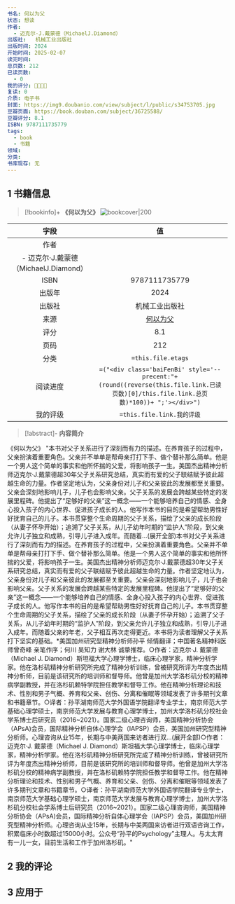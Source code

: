 ```yaml
---
书名: 何以为父
状态: 想读
作者:  
  - 迈克尔·J.戴蒙德（MichaelJ.Diamond） 
出版社:   机械工业出版社
出版时间: 2024
开始时间: 2025-02-07
读完时间: 
总页数: 212 
已读页数:
  - 0
我的评分: 🌟🌟🌟🌟
复读: 0
介质: 电子书
封面: https://img9.doubanio.com/view/subject/l/public/s34753705.jpg 
豆瓣页面: https://book.douban.com/subject/36725588/ 
豆瓣评分: 8.1 
ISBN: 9787111735779 
tags:
  - book
  - 书籍
领域: 
分类: 
书库现存: 无
---
```

## 1 书籍信息

> [!bookinfo]+ **《何以为父》**
> ![bookcover|200](https://img9.doubanio.com/view/subject/l/public/s34753705.jpg)
>
|  字段  |                                                               值                                                                |
| :--: | :----------------------------------------------------------------------------------------------------------------------------: |
|  作者  |                                                           
  - 迈克尔·J.戴蒙德（MichaelJ.Diamond）                                                           |
| ISBN |                                                            9787111735779                                                            |
| 出版年  |                                                       2024                                                        |
| 出版社  |                                                         机械工业出版社                                                          |
|  来源  |                                                      [何以为父](https://book.douban.com/subject/36725588/)                                                      |
|  评分  |                                                           8.1                                                            |
|  页码  |                                                         212                                                          |
|  分类  |                                                       `=this.file.etags`                                                       |
| 阅读进度 | `=("<div class='baiFenBi' style='--precent:"+ (round((reverse(this.file.link.已读页数)[0]/this.file.link.总页数)*100))+ ";'></div>")` |
| 我的评级 |                                                     `=this.file.link.我的评级`                                                     |

> [!abstract]- **内容简介**
>
《何以为父》
"本书对父子关系进行了深刻而有力的描述。在养育孩子的过程中，父亲扮演着重要角色。父亲并不单单是帮母亲打打下手、做个替补那么简单。他是一个男人这个简单的事实和他所怀揣的父爱，将影响孩子一生。美国杰出精神分析师迈克尔·J.戴蒙德超30年父子关系研究总结，真实而有爱的父子联结赋予彼此超越生命的力量。作者坚定地认为，父亲身份对儿子和父亲彼此的发展都至关重要。父亲会深刻地影响儿子，儿子也会影响父亲。父子关系的发展会跨越某些特定的发展里程碑。他提出了“足够好的父亲”这一概念——一个能够培养自己的情感、全身心投入孩子的内心世界、促进孩子成长的人。他写作本书的目的是希望帮助男性好好抚育自己的儿子。本书贯穿整个生命周期的父子关系，描绘了父亲的成长阶段（从妻子怀孕开始）；追溯了父子关系，从儿子幼年时期的“监护人”阶段，到父亲允许儿子独立和成熟，引导儿子进入成年。而随着...(展开全部)本书对父子关系进行了深刻而有力的描述。在养育孩子的过程中，父亲扮演着重要角色。父亲并不单单是帮母亲打打下手、做个替补那么简单。他是一个男人这个简单的事实和他所怀揣的父爱，将影响孩子一生。美国杰出精神分析师迈克尔·J.戴蒙德超30年父子关系研究总结，真实而有爱的父子联结赋予彼此超越生命的力量。作者坚定地认为，父亲身份对儿子和父亲彼此的发展都至关重要。父亲会深刻地影响儿子，儿子也会影响父亲。父子关系的发展会跨越某些特定的发展里程碑。他提出了“足够好的父亲”这一概念——一个能够培养自己的情感、全身心投入孩子的内心世界、促进孩子成长的人。他写作本书的目的是希望帮助男性好好抚育自己的儿子。本书贯穿整个生命周期的父子关系，描绘了父亲的成长阶段（从妻子怀孕开始）；追溯了父子关系，从儿子幼年时期的“监护人”阶段，到父亲允许儿子独立和成熟，引导儿子进入成年。而随着父亲的年老，父子相互再次走得更近。本书将为读者理解父子关系打下坚实的基础。*美国加州研究型精神分析师孙平 倾情翻译；中国著名精神科医师曾奇峰 亲笔作序；何川 吴知力 谢大林 诚挚推荐。○作者：迈克尔·J. 戴蒙德（Michael J. Diamond）斯坦福大学心理学博士，临床心理学家，精神分析学家。他在洛杉矶精神分析研究所完成了精神分析训练，曾被研究所评为年度杰出精神分析师，目前是该研究所的培训师和督导师。他曾是加州大学洛杉矶分校的精神病学副教授，并在洛杉矶赖特学院担任教学和督导工作。他在精神分析理论和技术、性别和男子气概、养育和父亲、创伤、分离和催眠等领域发表了许多期刊文章和书籍章节。○译者：孙平湖南师范大学外国语学院翻译专业学士，南京师范大学基础心理学硕士，南京师范大学发展与教育心理学博士，加州大学洛杉矶分校社会学系博士后研究员（2016~2021）。国家二级心理咨询师，美国精神分析协会（APsA)会员，国际精神分析自体心理学会（IAPSP）会员，美国加州研究型精神分析师。心理咨询从业15年，长期与中美两国来访者进行双...(展开全部)○作者：迈克尔·J. 戴蒙德（Michael J. Diamond）斯坦福大学心理学博士，临床心理学家，精神分析学家。他在洛杉矶精神分析研究所完成了精神分析训练，曾被研究所评为年度杰出精神分析师，目前是该研究所的培训师和督导师。他曾是加州大学洛杉矶分校的精神病学副教授，并在洛杉矶赖特学院担任教学和督导工作。他在精神分析理论和技术、性别和男子气概、养育和父亲、创伤、分离和催眠等领域发表了许多期刊文章和书籍章节。○译者：孙平湖南师范大学外国语学院翻译专业学士，南京师范大学基础心理学硕士，南京师范大学发展与教育心理学博士，加州大学洛杉矶分校社会学系博士后研究员（2016~2021）。国家二级心理咨询师，美国精神分析协会（APsA)会员，国际精神分析自体心理学会（IAPSP）会员，美国加州研究型精神分析师。心理咨询从业15年，长期与中美两国来访者进行双语咨询工作，积累临床小时数超过15000小时。公众号“孙平的Psychology”主理人。与太太育有一儿一女，目前生活和工作于加州洛杉矶。"


## 2 我的评论

## 3 应用于
